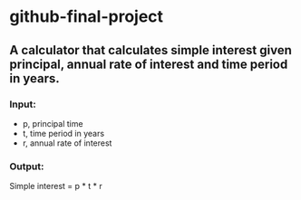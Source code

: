 # github-final-project

## A calculator that calculates simple interest given principal, annual rate of interest and time period in years.

### Input: 
<ul>
  <li>p, principal time</li>
  <li>t, time period in years</li>
  <li>r, annual rate of interest</li>
</ul>

### Output:
<p>Simple interest = p * t * r</p>
